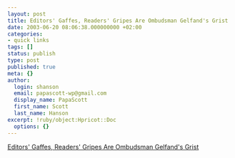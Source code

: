 ```yaml
---
layout: post
title: Editors' Gaffes, Readers' Gripes Are Ombudsman Gelfand's Grist
date: 2003-06-20 08:06:38.000000000 +02:00
categories:
- quick links
tags: []
status: publish
type: post
published: true
meta: {}
author:
  login: shanson
  email: papascott-wp@gmail.com
  display_name: PapaScott
  first_name: Scott
  last_name: Hanson
excerpt: !ruby/object:Hpricot::Doc
  options: {}
---
```

<p><a title="Ombudsman for StarTribune newspaper, where I once worked" href="http://online.wsj.com/article_email/0,,SB105572318666791000,00.html">Editors' Gaffes, Readers' Gripes Are Ombudsman Gelfand's Grist</a></p>
